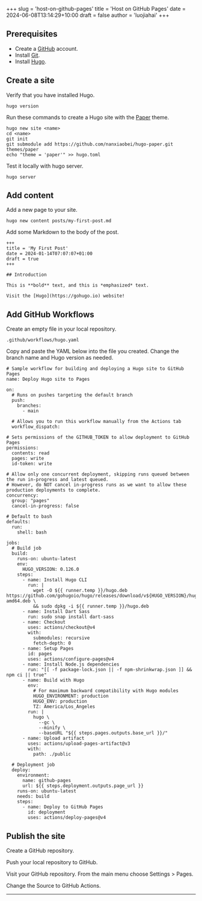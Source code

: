 +++
slug = 'host-on-github-pages'
title = 'Host on GitHub Pages'
date = 2024-06-08T13:14:29+10:00
draft = false
author = 'luojiahai'
+++

## Prerequisites 

- Create a [GitHub](https://github.com/) account.
- Install [Git](https://www.git-scm.com/).
- Install [Hugo](https://gohugo.io/).

## Create a site

Verify that you have installed Hugo.
```
hugo version
```

Run these commands to create a Hugo site with the [Paper](https://github.com/nanxiaobei/hugo-paper) theme.
```
hugo new site <name>
cd <name>
git init
git submodule add https://github.com/nanxiaobei/hugo-paper.git themes/paper
echo "theme = 'paper'" >> hugo.toml
```

Test it locally with hugo server.
```
hugo server
```

## Add content

Add a new page to your site.
```
hugo new content posts/my-first-post.md
```

Add some Markdown to the body of the post.
```
+++
title = 'My First Post'
date = 2024-01-14T07:07:07+01:00
draft = true
+++

## Introduction

This is **bold** text, and this is *emphasized* text.

Visit the [Hugo](https://gohugo.io) website!
```

## Add GitHub Workflows

Create an empty file in your local repository.
```
.github/workflows/hugo.yaml
```

Copy and paste the YAML below into the file you created. Change the branch name and Hugo version as needed.
```
# Sample workflow for building and deploying a Hugo site to GitHub Pages
name: Deploy Hugo site to Pages

on:
  # Runs on pushes targeting the default branch
  push:
    branches:
      - main

  # Allows you to run this workflow manually from the Actions tab
  workflow_dispatch:

# Sets permissions of the GITHUB_TOKEN to allow deployment to GitHub Pages
permissions:
  contents: read
  pages: write
  id-token: write

# Allow only one concurrent deployment, skipping runs queued between the run in-progress and latest queued.
# However, do NOT cancel in-progress runs as we want to allow these production deployments to complete.
concurrency:
  group: "pages"
  cancel-in-progress: false

# Default to bash
defaults:
  run:
    shell: bash

jobs:
  # Build job
  build:
    runs-on: ubuntu-latest
    env:
      HUGO_VERSION: 0.126.0
    steps:
      - name: Install Hugo CLI
        run: |
          wget -O ${{ runner.temp }}/hugo.deb https://github.com/gohugoio/hugo/releases/download/v${HUGO_VERSION}/hugo_extended_${HUGO_VERSION}_linux-amd64.deb \
          && sudo dpkg -i ${{ runner.temp }}/hugo.deb          
      - name: Install Dart Sass
        run: sudo snap install dart-sass
      - name: Checkout
        uses: actions/checkout@v4
        with:
          submodules: recursive
          fetch-depth: 0
      - name: Setup Pages
        id: pages
        uses: actions/configure-pages@v4
      - name: Install Node.js dependencies
        run: "[[ -f package-lock.json || -f npm-shrinkwrap.json ]] && npm ci || true"
      - name: Build with Hugo
        env:
          # For maximum backward compatibility with Hugo modules
          HUGO_ENVIRONMENT: production
          HUGO_ENV: production
          TZ: America/Los_Angeles
        run: |
          hugo \
            --gc \
            --minify \
            --baseURL "${{ steps.pages.outputs.base_url }}/"          
      - name: Upload artifact
        uses: actions/upload-pages-artifact@v3
        with:
          path: ./public

  # Deployment job
  deploy:
    environment:
      name: github-pages
      url: ${{ steps.deployment.outputs.page_url }}
    runs-on: ubuntu-latest
    needs: build
    steps:
      - name: Deploy to GitHub Pages
        id: deployment
        uses: actions/deploy-pages@v4
```

## Publish the site

Create a GitHub repository.

Push your local repository to GitHub.

Visit your GitHub repository. From the main menu choose Settings > Pages.

Change the Source to GitHub Actions.

---
